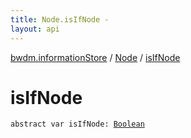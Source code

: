 ```yaml
---
title: Node.isIfNode - 
layout: api
---
```


<div class='api-docs-breadcrumbs'><a href="../index.html">bwdm.informationStore</a> / <a href="index.html">Node</a> / <a href="./is-if-node.html">isIfNode</a></div>

# isIfNode

<div class="signature"><code><span class="keyword">abstract</span> <span class="keyword">var </span><span class="identifier">isIfNode</span><span class="symbol">: </span><a href="https://kotlinlang.org/api/latest/jvm/stdlib/kotlin/-boolean/index.html"><span class="identifier">Boolean</span></a></code></div>
